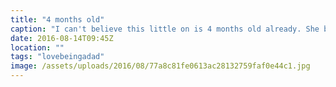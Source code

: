 ```yaml
---
title: "4 months old"
caption: "I can't believe this little on is 4 months old already. She brings so much joy and laughter in our life's. I can't imagine a day without seeing her beautiful smile."
date: 2016-08-14T09:45Z
location: ""
tags: "lovebeingadad"
image: /assets/uploads/2016/08/77a8c81fe0613ac28132759faf0e44c1.jpg
---
```

